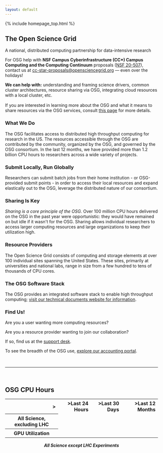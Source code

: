 ```yaml
---
layout: default
---
```


{% include homepage_top.html %}

## The Open Science Grid

A national, distributed computing partnership for data-intensive research

<div id="osg-special-banner">
  <p class="special-banner-1">
    For OSG help with <strong>NSF Campus Cyberinfrastructure (CC*) Campus Computing and the
    Computing Continuum</strong> proposals
    (<a target="_blank" href="https://www.nsf.gov/pubs/2020/nsf20507/nsf20507.htm">NSF 20-507</a>),
    contact us at
    <a href="mailto:cc-star-proposals@opensciencegrid.org">cc-star-proposals@opensciencegrid.org</a>&nbsp;—
    even over the holidays!
  </p>
  <p class="special-banner-2">
    <strong>We can help with:</strong> understanding and framing science drivers, common cluster architectures, resource
    sharing via OSG, integrating cloud resources with a local cluster, etc.
  </p>
  <p class="special-banner-2" style="margin-top: 1rem;">
    If you are interested in learning more about the OSG and what it means to share resources via the OSG services, consult
    <a target="_blank" href="https://opensciencegrid.org/technology/policy/campus-cyberinfrastructure/">this page</a>
    for more details.
  </p>
</div>
<div class="row">
  <div class="col-lg-4">
    <h3>What We Do</h3>
    <p>The OSG facilitates access to distributed high throughput computing for research in the US.
    The resources accessible through the OSG are contributed by the community, organized by the OSG, and governed by the OSG consortium.
    In the last 12 months, we have provided more than 1.2 billion CPU hours to researchers across a wide variety of projects.
    </p>
  </div>
  <div class="col-lg-4">
    <h3>Submit Locally, Run Globally</h3>
    <p>Researchers can submit batch jobs from their home institution - or OSG-provided submit points - in order to access their local resources and expand
    elastically out to the OSG, leverage the distributed nature of our consortium.</p>
  </div>
  <div class="col-lg-4">
    <h3>Sharing Is Key</h3>
    <p><em>Sharing is a core principle of the OSG.</em>  Over 100 million CPU hours delivered on the OSG in the past year were opportunistic: they would have remained on but idle
if it wasn't for the OSG. Sharing allows individual researchers to access larger computing resources and large organizations to keep their utilization high.</p>
  </div>
</div>
<div class="row">
  <div class="col-lg-4">
    <h3>Resource Providers</h3>
    <p>The Open Science Grid consists of computing and storage elements at over 100 individual sites spanning the United States.
    These sites, primarily at universities and national labs, range in size from a few hundred to tens of thousands of CPU cores.</p>
  </div>
  <div class="col-lg-4">
    <h3>The OSG Software Stack</h3>
    <p>The OSG provides an integrated software stack to enable high throughput computing; <a href="docs/">visit our technical documents website for information</a>.</p>
  </div>
  <div class="col-lg-4">
    <h3>Find Us!</h3>
    <p>Are you a user wanting more computing resources?</p>
    <p>Are you a resource provider wanting to join our collaboration?</p>
    <p>If so, find us at the <a href="https://support.opensciencegrid.org">support desk</a>.</p>
    <p>To see the breadth of the OSG use, <a href="https://gracc.opensciencegrid.org">explore our accounting portal</a>.</p>
  </div>
</div>

<br/>
<hr/>
<br/>

<div>

<style>
.osg_hours td,th.ar { text-align: right }
.osg_table_footer {
    font-weight: bold;
    font-style: italic;
    text-align: center;
    margin-top: 1em
}
</style>

<h2>OSG CPU Hours</h2>
<table class="osg_hours">

<tr>
  <th class="ar">></th>
  <th class="ar">>Last 24 Hours</th>
  <th class="ar">>Last 30 Days</th>
  <th class="ar">>Last 12 Months</th>
</tr>

<tr id="all_non_lhc_row">
  <th>All Science, excluding LHC</th>
</tr>

<tr id="gpu_usage_row">
  <th>GPU Utilization</th>
</tr>

</table>
<p class="osg_table_footer">
All Science except LHC Experiments
</p>

</div>

<script>
(function() {
  $.getJSON("https://web0000.chtc.wisc.edu/osg-cpu-hours.json")
    .done(function(data) {
      $.each(data.all_non_lhc, function(i, x) {
        $('<td>' + x + "</td>").appendTo("#all_non_lhc_row");
      });
      $.each(data.gpu_usage, function(i, x) {
        $('<td>' + x + "</td>").appendTo("#gpu_usage_row");
      });
    });
})();
</script>

